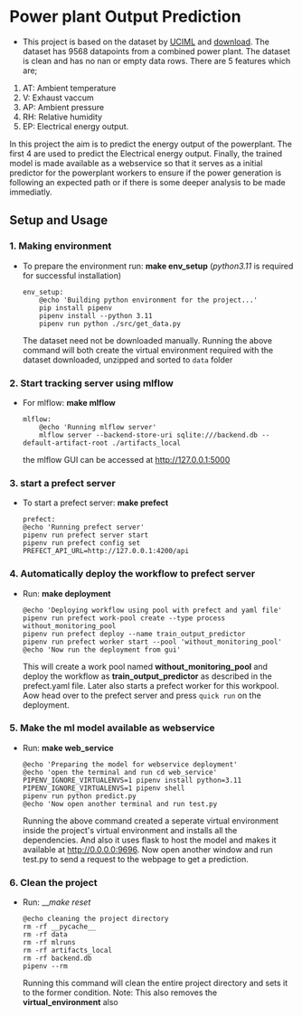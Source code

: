 # Power plant Output Prediction
- This project is based on the dataset by [UCIML](https://archive.ics.uci.edu/dataset/294/combined+cycle+power+plant) and [download](https://archive.ics.uci.edu/static/public/294/combined+cycle+power+plant.zip). The dataset has 9568 datapoints from a combined power plant. The dataset is clean and has no nan or empty data rows. There are 5 features which are;

1. AT: Ambient temperature
2. V: Exhaust vaccum
3. AP: Ambient pressure
4. RH: Relative humidity
5. EP: Electrical energy output.

In this project the aim is to predict the energy output of the powerplant. The first 4 are used to predict the Electrical energy output. Finally, the trained model is made available as a webservice so that it serves as a initial predictor for the powerplant workers to ensure if the power generation is following an expected path or if there is some deeper analysis to be made immediatly.

## Setup and Usage
### 1. Making environment
- To prepare the environment run: __make env_setup__ (_python3.11_ is required for successful installation)
    ```
    env_setup:
        @echo 'Building python environment for the project...'
        pip install pipenv
        pipenv install --python 3.11
        pipenv run python ./src/get_data.py
    ```
    The dataset need not be downloaded manually. Running the above command will both create the virtual environment required with the dataset downloaded, unzipped and sorted to `data` folder
### 2. Start tracking server using mlflow
- For mlflow: __make mlflow__  
    ```
    mlflow:
        @echo 'Running mlflow server'
        mlflow server --backend-store-uri sqlite:///backend.db --default-artifact-root ./artifacts_local 
    ```
    the mlflow GUI can be accessed at http://127.0.0.1:5000

### 3. start a prefect server
- To start a prefect server: __make prefect__
    ```
    prefect:
	@echo 'Running prefect server'
	pipenv run prefect server start
	pipenv run prefect config set PREFECT_API_URL=http://127.0.0.1:4200/api
    ```

### 4. Automatically deploy the workflow to prefect server
- Run: __make deployment__
    ```
    @echo 'Deploying workflow using pool with prefect and yaml file'
	pipenv run prefect work-pool create --type process without_monitoring_pool
	pipenv run prefect deploy --name train_output_predictor
	pipenv run prefect worker start --pool 'without_monitoring_pool'
	@echo 'Now run the deployment from gui'
    ```
    This will create a work pool named __without_monitoring_pool__ and deploy the workflow as __train_output_predictor__ as described in the prefect.yaml file. Later also starts a prefect worker for this workpool. Aow head over to the prefect server and press `quick run` on the deployment.

### 5. Make the ml model available as webservice
- Run: __make web_service__
    ```
    @echo 'Preparing the model for webservice deployment'
	@echo 'open the terminal and run cd web_service'
	PIPENV_IGNORE_VIRTUALENVS=1 pipenv install python=3.11
	PIPENV_IGNORE_VIRTUALENVS=1 pipenv shell
	pipenv run python predict.py
	@echo 'Now open another terminal and run test.py
    ```
    Running the above command created a seperate virtual environment inside the project's virtual environment and installs all the dependencies. And also it uses flask to host the model and makes it available at http://0.0.0.0:9696. Now open another window and run test.py to send a request to the webpage to get a prediction.

### 6. Clean the project
- Run: ___make reset_
    ```
    @echo cleaning the project directory
    rm -rf __pycache__
	rm -rf data
	rm -rf mlruns
	rm -rf artifacts_local
	rm -rf backend.db
	pipenv --rm
    ```
    Running this command will clean the entire project directory and sets it to the former condition. Note: This also removes the __virtual_environment__ also